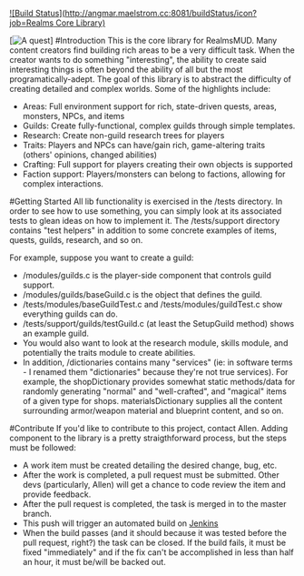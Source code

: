 [![Build Status](http://angmar.maelstrom.cc:8081/buildStatus/icon?job=Realms Core Library)](http://angmar.maelstrom.cc:8081/job/Realms%20Core%20Library/)

[![A quest](http://realmsmud.org/images/intro.gif)]
#Introduction
This is the core library for RealmsMUD. Many content creators find building rich areas to be a very difficult task.
When the creator wants to do something "interesting", the ability to create said interesting things is often beyond the
ability of all but the most programatically-adept. The goal of this library is to abstract the difficulty of creating detailed and complex
worlds. Some of the highlights include:
- Areas: Full environment support for rich, state-driven quests, areas, monsters, NPCs, and items
- Guilds: Create fully-functional, complex guilds through simple templates.
- Research: Create non-guild research trees for players
- Traits: Players and NPCs can have/gain rich, game-altering traits (others' opinions, changed abilities)
- Crafting: Full support for players creating their own objects is supported
- Faction support: Players/monsters can belong to factions, allowing for complex interactions.

#Getting Started
All lib functionality is exercised in the /tests directory. In order to see how to use something, you can simply look at its associated tests to glean ideas on how 
to implement it. The /tests/support directory contains "test helpers" in addition to some concrete examples of items, quests, guilds, research, and so on.

For example, suppose you want to create a guild:
- /modules/guilds.c is the player-side component that controls guild support.
- /modules/guilds/baseGuild.c is the object that defines the guild.
- /tests/modules/baseGuildTest.c and /tests/modules/guildTest.c show everything guilds can do.
- /tests/support/guilds/testGuild.c (at least the SetupGuild method) shows an example guild.
- You would also want to look at the research module, skills module, and potentially the traits module to create abilities.
- In addition, /dictionaries contains many "services" (ie: in software terms - I renamed them "dictionaries" because they're not true services). For example, the shopDictionary provides somewhat static methods/data for randomly generating "normal" and "well-crafted", and "magical" items of a given type for shops. materialsDictionary supplies all the content surrounding armor/weapon material and blueprint content, and so on.

#Contribute
If you'd like to contribute to this project, contact Allen. Adding component to the library is a pretty straigthforward process, but the steps must be followed:
- A work item must be created detailing the desired change, bug, etc. 
- After the work is completed, a pull request must be submitted. Other devs (particularly, Allen) will get a chance to code review the item and provide feedback.
- After the pull request is completed, the task is merged in to the master branch.
- This push will trigger an automated build on [Jenkins](http://angmar.maelstrom.cc:8081)
- When the build passes (and it should because it was tested before the pull request, right?) the task can be closed. If the build fails, it must be fixed "immediately" and if the fix can't be accomplished in less than half an hour, it must be/will be backed out.